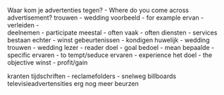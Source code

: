 Waar kom je advertenties tegen? - Where do you come across advertisement?
trouwen - wedding
voorbeeld - for example
ervan - 
verleiden -  
deelnemen - participate
meestal - often
vaak - often 
diensten - services
bestaan 
echter - 
winst
gebeurtenissen - 
kondigen 
huwelijk - wedding
trouwen - wedding
lezer - reader
doel - goal
bedoel - mean
bepaalde - specific
ervaren - to tempt/seduce
ervaren - experience
het doel - the objective
winst - profit/gain

kranten 
tijdschriften - 
reclamefolders - 
snelweg
billboards
televisieadvertensities
erg nog meer
beurzen 